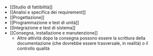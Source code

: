 - [[Studio di fattibilità]]
- [[Analisi e specifica dei requirement]]
- [[Progettazione]]
- [[Programmazione e test di unità]]
- [[Integrazione e test di sistema]]
- [[Consegna, installazione e manutenzione]]
	- Altre attività dopo la consegna possono essere la scrittura della documentazione (che dovrebbe essere trasversale, in realità) o il controllo qualità